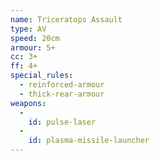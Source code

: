 ```yaml
---
name: Triceratops Assault
type: AV
speed: 20cm
armour: 5+
cc: 3+
ff: 4+
special_rules:
  - reinforced-armour
  - thick-rear-armour
weapons:
  -
    id: pulse-laser
  -
    id: plasma-missile-launcher
---
```

